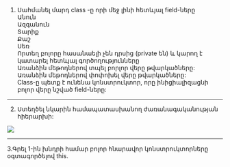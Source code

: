 1. Սահմանել մարդ class -ը որի մեջ լինի հետևյալ field-ները <br>
Անուն <br>
Ազգանուն<br>
Տարիք <br>
Քաշ<br>
Սեռ<br>
Որտեղ բոլորը հասանաելի չեն դրսից (private են) և կարող է կատարել հետևյալ գործողությունները <br>
Առանձին մեթոդներով տպել բորլոր վերը թվարկածները:<br>
Առանձին մեթոդներով փոփոխել վերը թվարկածները:<br>
Class-ը պետք է ունենա կոնստրուկտոր, որը ինիցիալիզացնի բոլոր վերը նշված field-ները:<br>


------------------------------

2. Ստեղծել նկարին համապատասխանող ժառանագականության հիերարխի:

<img src='https://img-16.ccm2.net/NJ7Yzk1EwaYvT0H_otvLTZh5BK4=/506e368f623744669396580451bd6587/ccm-encyclopedia/poo-images-animaux.gif'>


-------------------------------

3.Գրել 1-ին խնդրի համար բոլոր հնարավոր կոնստրուկտորները օգտագործելով this. 
